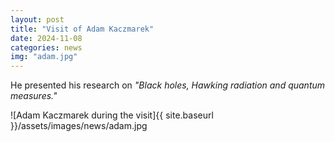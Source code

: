 ```yaml
---
layout: post
title: "Visit of Adam Kaczmarek"
date: 2024-11-08
categories: news
img: "adam.jpg"
---
```


He presented his research on *"Black holes, Hawking radiation and quantum measures."*

![Adam Kaczmarek during the visit]{{ site.baseurl }}/assets/images/news/adam.jpg


